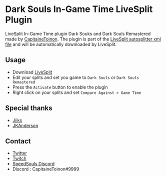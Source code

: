# Dark Souls In-Game Time LiveSplit Plugin

LiveSplit In-Game Time plugin Dark Souks and Dark Souls Remastered made by [CapitaineToinon](https://github.com/CapitaineToinon). The plugin is part of the [LiveSplit autosplitter xml file](https://github.com/LiveSplit/LiveSplit/blob/master/LiveSplit.AutoSplitters.xml) and will be automatically downloaded by LiveSplit. 

## Usage
* Download [LiveSplit](http://livesplit.github.io/)
* Edit your splits and set you game to `Dark Souls` or `Dark Souls Remastered`
* Press the `Activate` button to enable the plugin
* Right click on your splits and set `Compare Against > Game Time`

## Special thanks
* [Jiiks](https://github.com/Jiiks)
* [JKAnderson](https://github.com/JKAnderson)

## Contact
* [Twitter](https://twitter.com/CapitaineToinon)
* [Twitch](https://www.twitch.tv/capitainetoinon)
* [SpeedSouls Discord](https://discord.gg/speedsouls)
* Discord : CapitaineToinon#9999
